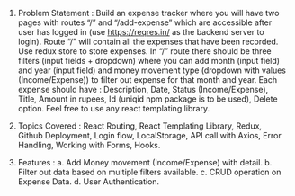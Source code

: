 1. Problem Statement :
   Build an expense tracker where you will have two pages with routes “/” and “/add-expense” which are accessible after user has logged in (use https://reqres.in/ as the backend server to login). Route “/” will contain all the expenses that have been recorded. Use redux store to store expenses. In “/” route there should be three filters (input fields + dropdown) where you can add month (input field) and year (input field) and money movement type (dropdown with values (Income/Expense)) to filter out expense for that month and year. Each expense should have : Description, Date, Status (Income/Expense), Title, Amount in rupees, Id (uniqid npm package is to be used), Delete option. Feel free to use any react templating library.

2. Topics Covered :
   React Routing, React Templating Library, Redux, Github Deployment, Login flow, LocalStorage, API call with Axios, Error Handling, Working with Forms, Hooks.

3. Features :
   a. Add Money movement (Income/Expense) with detail.
   b. Filter out data based on multiple filters available.
   c. CRUD operation on Expense Data.
   d. User Authentication.
